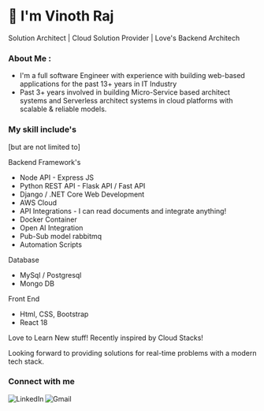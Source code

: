 
<h1 align="left">👋 I'm Vinoth Raj </h1>
<p>Solution Architect  | Cloud Solution Provider | Love's Backend Architech </p>

### About Me :

- I'm a full software Engineer with experience with building web-based applications for the past 13+ years in IT Industry 
- Past 3+ years involved in building Micro-Service based architect systems and Serverless architect systems in cloud platforms with scalable & reliable models.

### My skill include's
[but are not limited to]

Backend Framework's

* Node API - Express JS 
* Python REST API - Flask API / Fast API
* Django / .NET Core Web Development
* AWS Cloud
* API Integrations - I can read documents and integrate anything!
* Docker Container
* Open AI Integration
* Pub-Sub model rabbitmq
* Automation Scripts

Database

* MySql / Postgresql
* Mongo DB

Front End

* Html, CSS, Bootstrap
* React 18


Love to Learn New stuff! Recently inspired by Cloud Stacks!

Looking forward to providing solutions for real-time problems with a modern tech stack.

### Connect with me 
[<img align="left" alt="LinkedIn" src="https://img.shields.io/badge/LinkedIn-0077B5?style=for-the-badge&logo=linkedin&logoColor=white" />]( https://www.linkedin.com/in/vinothrajs)

[<img align="left" alt="Gmail" src="https://img.shields.io/badge/Gmail-D14836?style=for-the-badge&logo=gmail&logoColor=white" />]( mailto:vinothrajs88@gmail.com)


